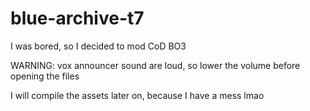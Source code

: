 # blue-archive-t7
I was bored, so I decided to mod CoD BO3

WARNING: vox announcer sound are loud, so lower the volume before opening the files

I will compile the assets later on, because I have a mess lmao
